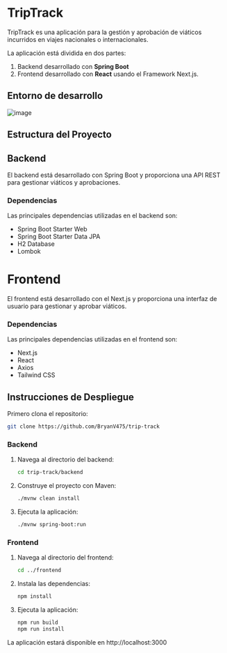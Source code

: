 # TripTrack

TripTrack es una aplicación para la gestión y aprobación de viáticos incurridos en viajes nacionales o internacionales.

La aplicación está dividida en dos partes: 
1. Backend desarrollado con **Spring Boot** 
2. Frontend desarrollado con **React** usando el Framework Next.js.

## Entorno de desarrollo

![image](https://github.com/user-attachments/assets/48584451-769b-45d1-a0cd-d980886873e3)

## Estructura del Proyecto

## Backend

El backend está desarrollado con Spring Boot y proporciona una API REST para gestionar viáticos y aprobaciones.

### Dependencias

Las principales dependencias utilizadas en el backend son:

- Spring Boot Starter Web
- Spring Boot Starter Data JPA
- H2 Database
- Lombok

# Frontend
El frontend está desarrollado con el Next.js y proporciona una interfaz de usuario para gestionar y aprobar viáticos.

### Dependencias
Las principales dependencias utilizadas en el frontend son:

- Next.js
- React
- Axios
- Tailwind CSS

## Instrucciones de Despliegue

Primero clona el repositorio:
   ```bash
   git clone https://github.com/BryanV475/trip-track
   ```
### Backend

1. Navega al directorio del backend:
   ```bash
   cd trip-track/backend
   ```
2. Construye el proyecto con Maven:
   ```bash
   ./mvnw clean install
   ```
3. Ejecuta la aplicación:
   ```bash
   ./mvnw spring-boot:run
   ```

### Frontend

1. Navega al directorio del frontend:
   ```bash
   cd ../frontend
   ```
2. Instala las dependencias:
   ```bash
   npm install
   ```
3. Ejecuta la aplicación:
   ```bash
   npm run build
   npm run install
   ```


La aplicación estará disponible en http://localhost:3000
